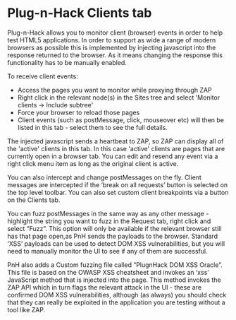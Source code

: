 # Plug-n-Hack Clients tab #

Plug-n-Hack allows you to monitor client (browser) events in order to help test HTML5 applications.
In order to support as wide a range of modern browsers as possible this is implemented by injecting javascript into the response returned to the browser.
As it means changing the response this functionality has to be manually enabled.

To receive client events:

 *  Access the pages you want to monitor while proxying through ZAP
 *  Right click in the relevant node(s) in the Sites tree and select 'Monitor clients -> Include subtree'
 *  Force your browser to reload those pages
 *  Client events (such as postMessage, click, mouseover etc) will then be listed in this tab - select them to see the full details.

The injected javascript sends a heartbeat to ZAP, so ZAP can display all of the 'active' clients in this tab.
In this case 'active' clients are pages that are currently open in a browser tab.
You can edit and resend any event via a right click menu item as long as the original client is active.


You can also intercept and change postMessages on the fly.
Client messages are intercepted if the ‘break on all requests’ button is selected on the top level toolbar.
You can also set custom client breakpoints via a button on the Clients tab.

You can fuzz postMessages in the same way as any other message - highlight the string you want to fuzz in the Request tab, right click and select “Fuzz”.
This option will only be available if the relevant browser still has that page open,as PnH sends the payloads to the browser.
Standard ‘XSS’ payloads can be used to detect DOM XSS vulnerabilities, but you will need to manually monitor the UI to see if any of them are successful.

PnH also adds a Custom fuzzing file called “PlugnHack DOM XSS Oracle”.
This file is based on the OWASP XSS cheatsheet and invokes an ‘xss’ JavaScript method that is injected into the page.
This method invokes the ZAP API which in turn flags the relevant attack in the UI - these are confirmed DOM XSS vulnerabilities, although (as always) you should check that they can really be exploited in the application you are testing without a tool like ZAP.
